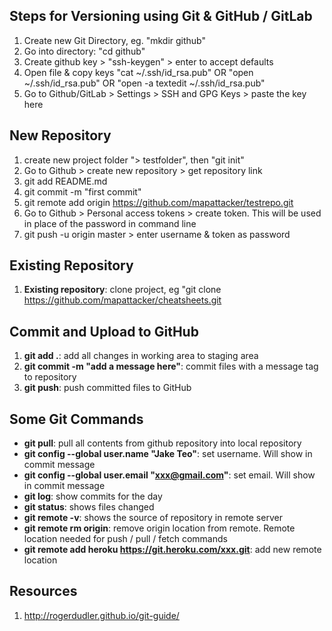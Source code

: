 ## Steps for Versioning using Git & GitHub / GitLab

1) Create new Git Directory, eg. "mkdir github"
2) Go into directory: "cd github"
3) Create github key > "ssh-keygen" > enter to accept defaults 
4) Open file & copy keys "cat ~/.ssh/id_rsa.pub" OR "open ~/.ssh/id_rsa.pub" OR "open -a textedit ~/.ssh/id_rsa.pub"
5) Go to Github/GitLab > Settings > SSH and GPG Keys > paste the key here

## __New Repository__
1) create new project folder "> testfolder", then "git init"
2) Go to Github > create new repository > get repository link
3) git add README.md
4) git commit -m "first commit"
5) git remote add origin https://github.com/mapattacker/testrepo.git
6) Go to Github > Personal access tokens > create token. This will be used in place of the password in command line
7) git push -u origin master > enter username & token as password

## __Existing Repository__
1) __Existing repository__: clone project, eg "git clone https://github.com/mapattacker/cheatsheets.git

## __Commit and Upload to GitHub__
1) __git add .__: add all changes in working area to staging area
2) __git commit -m "add a message here"__: commit files with a message tag to repository
3) __git push__: push committed files to GitHub

## __Some Git Commands__
   * __git pull__: pull all contents from github repository into local repository
   * __git config --global user.name "Jake Teo"__: set username. Will show in commit message
   * __git config --global user.email "xxx@gmail.com"__: set email. Will show in commit message
   * __git log__: show commits for the day
   * __git status__: shows files changed
   * __git remote -v__: shows the source of repository in remote server
   * __git remote rm origin__: remove origin location from remote. Remote location needed for push / pull / fetch commands
   * __git remote add heroku https://git.heroku.com/xxx.git__: add new remote location

## __Resources__
1) http://rogerdudler.github.io/git-guide/


